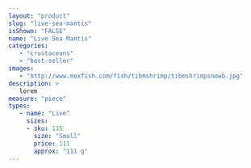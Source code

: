 ```yaml
---
layout: "product"
slug: "live-sea-mantis"
isShown: "FALSE"
name: "Live Sea Mantis"
categories:
   - "crustaceans"
   - "best-seller"
images:
   - "http://www.mexfish.com/fish/tibmshrimp/tibmshrimpsnowb.jpg"
description: >
   lorem
measure: "piece"
types: 
   - name: "Live"
     sizes: 
     - sku: 115
       size: "Small"
       price: 111
       approx: "111 g"
---
```

